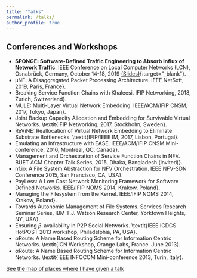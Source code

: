 ```yaml
---
title: "Talks"
permalink: /talks/
author_profile: true
---
```

## Conferences and Workshops
- **SPONGE: Software-Defined Traffic Engineering to Absorb Influx of Network Traffic**. IEEE Conference on Local Computer Networks (LCN), Osnabrück, Germany, October 14-18, 2019 [(Slides)](https://srcvirus.github.io/files/lcn19_sponge_slides.pdf){:target="_blank"}.
- μNF: A Disaggregated Packet Processing Architecture. IEEE NetSoft, 2019, Paris, France}.
- Breaking Service Function Chains with Khaleesi. IFIP Networking, 2018, Zurich, Switzerland}.
- MULE: Multi-Layer Virtual Network Embedding. IEEE/ACM/IFIP CNSM, 2017, Tokyo, Japan}.
- Joint Backup Capacity Allocation and Embedding for Survivable Virtual Networks. \textit{IFIP Networking, 2017, Stockholm, Sweden}.
- ReViNE: Reallocation of Virtual Network Embedding to Eliminate Substrate Bottlenecks. \textit{IFIP/IEEE IM, 2017, Lisbon, Portugal}.
- Emulating an Infrastructure with EASE. IEEE/ACM/IFIP CNSM Mini-conference, 2016, Montreal, QC, Canada}.
- Management and Orchestration of Service Function Chains in NFV. BUET ACM Chapter Talk Series, 2015, Dhaka, Bangladesh (invited)}.
- nf.io: A File System Abstraction for NFV Orchestration. IEEE NFV-SDN Conference 2015, San Francisco, CA, USA}.
- PayLess: A Low Cost Network Monitoring Framework for Software Defined Networks. IEEE/IFIP
NOMS 2014, Krakow, Poland}.
- Managing the Filesystem from the Kernel. IEEE/IFIP NOMS 2014, Krakow, Poland}.
- Towards Autonomic Management of File Systems. Services Research Seminar Series, IBM T.J. Watson Research Center, Yorktown Heights, NY, USA}.
- Ensuring $\beta$-availability in P2P Social Networks. \textit{IEEE ICDCS HotPOST 2013 workshop, Philadelphia, PA, USA}.
- $\alpha$Route: A Name Based Routing Scheme for Information Centric Networks. \textit{ICN Workshop, Orange Labs, France. June 2013}.
- $\alpha$Route: A Name Based Routing Scheme for Information Centric Networks. \textit{IEEE INFOCOM Mini-conference 2013, Turin, Italy}. 

[See the map of places where I have given a talk](https://srcvirus.github.io/talkmap.html)
